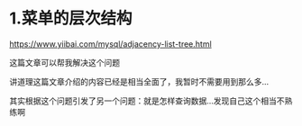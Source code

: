 # 1.菜单的层次结构

https://www.yiibai.com/mysql/adjacency-list-tree.html

这篇文章可以帮我解决这个问题

讲道理这篇文章介绍的内容已经是相当全面了，我暂时不需要用到那么多...

其实根据这个问题引发了另一个问题：就是怎样查询数据...发现自己这个相当不熟练啊